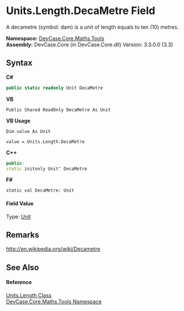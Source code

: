 # Units.Length.DecaMetre Field
 

A decametre (symbol: dam) is a unit of length equals to ten (10) metres.

**Namespace:**&nbsp;<a href="N_DevCase_Core_Maths_Tools">DevCase.Core.Maths.Tools</a><br />**Assembly:**&nbsp;DevCase.Core (in DevCase.Core.dll) Version: 3.3.0.0 (3.3)

## Syntax

**C#**<br />
``` C#
public static readonly Unit DecaMetre
```

**VB**<br />
``` VB
Public Shared ReadOnly DecaMetre As Unit
```

**VB Usage**<br />
``` VB Usage
Dim value As Unit

value = Units.Length.DecaMetre

```

**C++**<br />
``` C++
public:
static initonly Unit^ DecaMetre
```

**F#**<br />
``` F#
static val DecaMetre: Unit
```


#### Field Value
Type: <a href="T_DevCase_Core_Maths_Unit">Unit</a>

## Remarks
<a href="http://en.wikipedia.org/wiki/Decametre" target="_blank">http://en.wikipedia.org/wiki/Decametre</a>

## See Also


#### Reference
<a href="T_DevCase_Core_Maths_Tools_Units_Length">Units.Length Class</a><br /><a href="N_DevCase_Core_Maths_Tools">DevCase.Core.Maths.Tools Namespace</a><br />